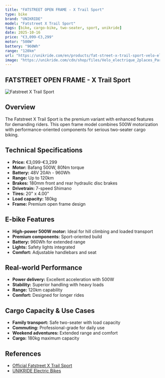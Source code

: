 ```yaml
---
title: "FATSTREET OPEN FRAME - X Trail Sport"
type: bike
brand: "UNIKRIDE"
model: "Fatstreet X Trail Sport"
tags: [bike, cargo-bike, two-seater, sport, unikride]
date: 2025-10-16
price: "€3,099-€3,299"
motor: "500W"
battery: "960Wh"
range: "120km"
url: "https://unikride.com/en/products/fat-street-x-trail-sport-velo-electrique-biplace"
image: "https://unikride.com/cdn/shop/files/Velo_electrique_2places_Paris.jpg"
---
```


## FATSTREET OPEN FRAME - X Trail Sport

![Fatstreet X Trail Sport](https://unikride.com/cdn/shop/files/Velo_electrique_2places_Paris.jpg)

## Overview

The Fatstreet X Trail Sport is the premium variant with enhanced features for demanding riders. This open frame model combines 500W motorization with performance-oriented components for serious two-seater cargo biking.

## Technical Specifications

<!-- BIKE_SPECS_TABLE_START -->
<!-- BIKE_SPECS_TABLE_END -->

- **Price:** €3,099-€3,299
- **Motor:** Bafang 500W, 80Nm torque
- **Battery:** 48V 20Ah - 960Wh
- **Range:** Up to 120km
- **Brakes:** 180mm front and rear hydraulic disc brakes
- **Drivetrain:** 7-speed Shimano
- **Tires:** 20" x 4.00"
- **Load capacity:** 180kg
- **Frame:** Premium open frame design

## E-bike Features

- **High-power 500W motor:** Ideal for hill climbing and loaded transport
- **Premium components:** Sport-oriented build
- **Battery:** 960Wh for extended range
- **Lights:** Safety lights integrated
- **Comfort:** Adjustable handlebars and seat

## Real-world Performance

- **Power delivery:** Excellent acceleration with 500W
- **Stability:** Superior handling with heavy loads
- **Range:** 120km capability
- **Comfort:** Designed for longer rides

## Cargo Capacity & Use Cases

- **Family transport:** Safe two-seater with load capacity
- **Commuting:** Professional-grade for daily use
- **Weekend adventures:** Extended range and comfort
- **Cargo:** 180kg maximum capacity

## References

- [Official Fatstreet X Trail Sport](https://unikride.com/en/products/fat-street-x-trail-sport-velo-electrique-biplace)
- [UNIKRIDE Electric Bikes](https://unikride.com/en/collections/velos-electriques)
